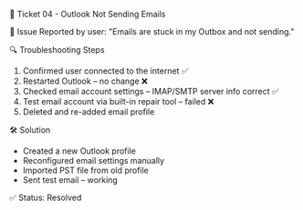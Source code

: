📧 Ticket 04 - Outlook Not Sending Emails

📝 Issue Reported by user:
"Emails are stuck in my Outbox and not sending."

🔍 Troubleshooting Steps

1. Confirmed user connected to the internet ✅  
2. Restarted Outlook – no change ❌  
3. Checked email account settings – IMAP/SMTP server info correct ✅  
4. Test email account via built-in repair tool – failed ❌  
5. Deleted and re-added email profile

🛠️ Solution

- Created a new Outlook profile
- Reconfigured email settings manually
- Imported PST file from old profile
- Sent test email – working

✅ Status: Resolved
